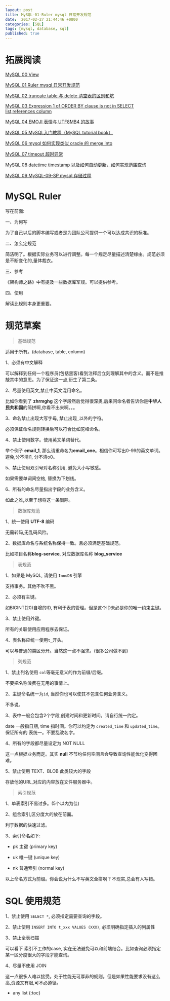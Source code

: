 ```yaml
---
layout: post
title: MySQL-01-Ruler mysql 日常开发规范
date:  2017-02-27 21:44:46 +0800
categories: [SQL]
tags: [mysql, database, sql]
published: true
---
```


# 拓展阅读

[MySQL 00 View](https://houbb.github.io/2017/02/27/mysql-00-view)

[MySQL 01 Ruler mysql 日常开发规范](https://houbb.github.io/2017/02/27/mysql-01-ruler)

[MySQL 02 truncate table 与 delete 清空表的区别和坑](https://houbb.github.io/2017/02/27/mysql-truncate)

[MySQL 03 Expression 1 of ORDER BY clause is not in SELECT list,references column](https://houbb.github.io/2017/02/27/mysql-03-error)

[MySQL 04 EMOJI 表情与 UTF8MB4 的故事](https://houbb.github.io/2017/02/27/mysql-04-emoj-and-utf8mb4)

[MySQL 05 MySQL入门教程（MySQL tutorial book）](https://houbb.github.io/2017/02/27/mysql-05-learn-book)

[MySQL 06 mysql 如何实现类似 oracle 的 merge into](https://houbb.github.io/2017/02/27/mysql-06-merge-into)

[MySQL 07 timeout 超时异常](https://houbb.github.io/2017/02/27/mysql-07-timeout-errors)

[MySQL 08 datetime timestamp 以及如何自动更新，如何实现范围查询](https://houbb.github.io/2017/02/27/mysql-08-datetime-timestamp)

[MySQL 09 MySQL-09-SP mysql 存储过程](https://houbb.github.io/2017/02/27/mysql-09-sp)


# MySQL Ruler

写在前面:

一、为何写

为了自己以后的脚本编写或者是为团队公司提供一个可以达成共识的标准。

二、怎么定规范

简洁明了。根据实际业务可以进行调整。每一个规定尽量描述清楚缘由。规范必须是不断变化的,量体裁衣。

三、参考

《架构师之路》中有提及一些数据库军规。可以提供参考。

四、使用

解读比规则本身更重要。


# 规范草案

> 基础规范

适用于所有。(database, table, column)

1、必须有中文解释

可以解释到任何一个程序员(包括黑客)看到注释后立刻理解其中的含义。而不是推敲其中的意思。为了保证这一点,衍生了第二条。

2、尽量使用英文,禁止中英文混用命名。

比如你看到了 **zhrmghg** 这个字段然后觉得很深奥,后来问命名者告诉你是**中华人民共和国**的简拼啊,你看不出来啊。。。

3、命名禁止出现大写字母, 禁止出现```_```以外的字符。

必须保证命名规则转换后可以符合比如驼峰命名。

4、禁止使用数字。使用英文单词替代。

举个例子 **email_1**, 那么请重命名为**email_one**。相信你可写出0-99的英文单词。避免,分不清l1, 分不清o0。

5、禁止使用双引号对名称引用, 避免大小写敏感。

如果需要单词间空格, 替换为下划线。

6、所有的命名尽量指出字段的业务含义。

如此之难,以至于想将这一条删除。


> 数据库规范

1、统一使用 **UTF-8** 编码

无需转码,无乱码风险。

2、数据库命名与系统名称保持一致。且必须满足基础规范。

比如项目名称**blog-service**, 对应数据库名称 **blog_service**


> 表规范

1、如果是 MySQL, 请使用 ```InnoDB``` 引擎

支持事务。其他不吹不黑。

2、必须有主键。

如BIGINT(20)自增的ID, 有利于表的管理。但是这个ID未必是你的唯一约束主键。

3、禁止使用外键。

所有的关联使用应用程序去保证。

4、表名称应统一使用```t_```开头。

可以与普通的类区分开。当然这一点不强求。(很多公司做不到)


> 列规范

1、禁止列名使用 ```col```等毫无意义的作为前缀/后缀。

不要把名称浪费在无用的事情上。

2、主键命名统一为```id```, 当然你也可以使其不包含任何业务含义。

不多说。

3、表中一般会包含2个字段,创建时间和更新时间。请自行统一约定。

date 一般指日期, time 指时间。你可以约定为 ```created_time``` 和 ```updated_time```。保证所有的 表统一。不要乱改名字。

4、所有的字段都尽量设定为 NOT NULL

这一点根据业务而定。其实 **null** 不节约任何空间且会导致查询性能优化变得困难。

5、禁止使用 TEXT、BLOB 此类较大的字段

存放他的URL,对应的内容放在文件服务器中。


> 索引规范

1、单表索引不易过多。(5个以内为佳)

2、组合索引,区分度大的放在前面。

利于数据的快速过滤。

3、索引命名如下:

- pk 主键 (primary key)

- uk 唯一键 (unique key)

- nk 普通索引 (normal key)

以上命名方式为前缀。你会说为什么不写英文全拼啊 ? 不现实,总会有人写错。


# SQL 使用规范

1、禁止使用 ```SELECT *```, 必须指定需要查询的字段。

2、禁止使用 ```INSERT INTO t_xxx VALUES (XXX)```, 必须明确指定插入的列属性

3、禁止全表扫描

可以看下 索引不工作的case, 实在无法避免可以和前端结合。比如查询必须指定某一区分度很大的字段才能查询。

4、尽量不使用 JOIN

这一点很多人难以接受。处于性能无可厚非的规则。但是如果性能要求没有这么高,资源又有限,可不必遵循。

* any list
{:toc}